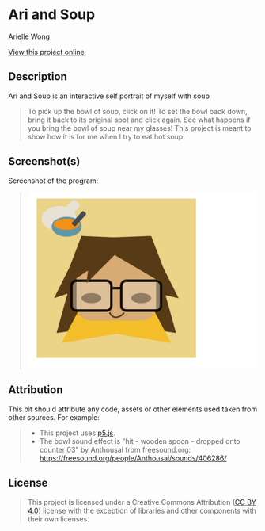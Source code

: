 # Ari and Soup

Arielle Wong

[View this project online]([https://wonarii.github.io/cart253/art-jam/])

## Description

Ari and Soup is an interactive self portrait of myself with soup

> To pick up the bowl of soup, click on it!
> To set the bowl back down, bring it back to its original spot and click again.
> See what happens if you bring the bowl of soup near my glasses!
> This project is meant to show how it is for me when I try to eat hot soup.

## Screenshot(s)

Screenshot of the program:

> ![A self portrait of me with a bowl of soup](./assets/images/AriAndSoupWebsiteScreenshot.png)

## Attribution

This bit should attribute any code, assets or other elements used taken from other sources. For example:

> - This project uses [p5.js](https://p5js.org).
> - The bowl sound effect is "hit - wooden spoon - dropped onto counter 03" by Anthousai from freesound.org: <https://freesound.org/people/Anthousai/sounds/406286/>

## License

> This project is licensed under a Creative Commons Attribution ([CC BY 4.0](https://creativecommons.org/licenses/by/4.0/deed.en)) license with the exception of libraries and other components with their own licenses.
>